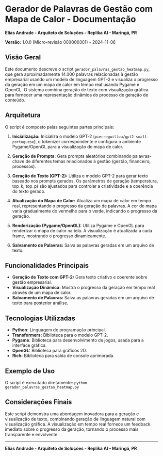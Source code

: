 # Gerador de Palavras de Gestão com Mapa de Calor - Documentação

**Elias Andrade - Arquiteto de Soluções - Replika AI - Maringá, PR**

**Versão:** 1.0.0 (Micro-revisão 000000001) - 2024-11-06

## Visão Geral

Este documento descreve o script `gerador_palavras_gestao_heatmap.py`, que gera aproximadamente 14.000 palavras relacionadas à gestão empresarial usando um modelo de linguagem GPT-2 e visualiza o progresso da geração em um mapa de calor em tempo real usando Pygame e OpenGL.  O sistema combina geração de texto com visualização gráfica para fornecer uma representação dinâmica do processo de geração de conteúdo.

## Arquitetura

O script é composto pelas seguintes partes principais:

1. **Inicialização:** Inicializa o modelo GPT-2 (`pierreguillou/gpt2-small-portuguese`), o tokenizer correspondente e configura o ambiente Pygame/OpenGL para a visualização do mapa de calor.

2. **Geração de Prompts:** Gera prompts aleatórios combinando palavras-chave de diferentes temas relacionados à gestão (gestão, financeiro, processos).

3. **Geração de Texto (GPT-2):**  Utiliza o modelo GPT-2 para gerar texto baseado nos prompts gerados.  Os parâmetros de geração (temperatura, top_k, top_p) são ajustados para controlar a criatividade e a coerência do texto gerado.

4. **Atualização do Mapa de Calor:**  Atualiza um mapa de calor em tempo real, representando o progresso da geração de palavras.  A cor do mapa varia gradualmente do vermelho para o verde, indicando o progresso da geração.

5. **Renderização (Pygame/OpenGL):**  Utiliza Pygame e OpenGL para renderizar o mapa de calor na tela.  A visualização é atualizada a cada frame, mostrando o progresso dinamicamente.

6. **Salvamento de Palavras:**  Salva as palavras geradas em um arquivo de texto.

## Funcionalidades Principais

- **Geração de Texto com GPT-2:** Gera texto criativo e coerente sobre gestão empresarial.
- **Visualização Dinâmica:** Mostra o progresso da geração em tempo real através de um mapa de calor.
- **Salvamento de Palavras:** Salva as palavras geradas em um arquivo de texto para posterior análise.

## Tecnologias Utilizadas

- **Python:** Linguagem de programação principal.
- **Transformers:** Biblioteca para o modelo GPT-2.
- **Pygame:** Biblioteca para desenvolvimento de jogos, usada para a interface gráfica.
- **OpenGL:** Biblioteca para gráficos 2D.
- **Rich:** Biblioteca para saída de console aprimorada.

## Exemplo de Uso

O script é executado diretamente: `python gerador_palavras_gestao_heatmap.py`

## Considerações Finais

Este script demonstra uma abordagem inovadora para a geração e visualização de texto, combinando geração de linguagem natural com visualização gráfica.  A visualização em tempo real fornece um feedback imediato sobre o progresso da geração, tornando o processo mais transparente e envolvente.


---

**Elias Andrade - Arquiteto de Soluções - Replika AI - Maringá, PR**
